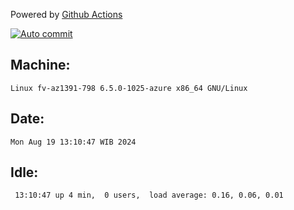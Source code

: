 Powered by [Github Actions](https://github.com/features/actions)

[![Auto commit](https://github.com/hiage/workstation/workflows/Auto%20commit/badge.svg)](https://github.com/hiage/workstation/actions?query=workflow%3A%22Auto+commit%22)

## Machine:
```
Linux fv-az1391-798 6.5.0-1025-azure x86_64 GNU/Linux
```
## Date:
```
Mon Aug 19 13:10:47 WIB 2024
```
## Idle:
```
 13:10:47 up 4 min,  0 users,  load average: 0.16, 0.06, 0.01
```
